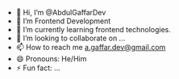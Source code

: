 - 👋 Hi, I’m @AbdulGaffarDev
- 👀 I’m Frontend Development 
- 🌱 I’m currently learning frontend technologies.
- 💞️ I’m looking to collaborate on ...
- 📫 How to reach me a.gaffar.dev@gmail.com 
- 😄 Pronouns: He/Him
- ⚡ Fun fact: ...

<!---
AbdulGaffarDev/AbdulGaffarDev is a ✨ special ✨ repository because its `README.md` (this file) appears on your GitHub profile.
You can click the Preview link to take a look at your changes.
--->
